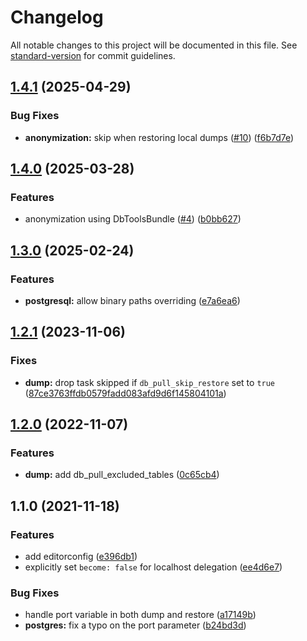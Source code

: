 # Changelog

All notable changes to this project will be documented in this file. See [standard-version](https://github.com/conventional-changelog/standard-version) for commit guidelines.

## [1.4.1](https://github.com/le-phare/ansible-db-pull/compare/v1.4.0...v1.4.1) (2025-04-29)


### Bug Fixes

* **anonymization:** skip when restoring local dumps ([#10](https://github.com/le-phare/ansible-db-pull/issues/10)) ([f6b7d7e](https://github.com/le-phare/ansible-db-pull/commit/f6b7d7e50647934e427d633fc5a1a6acb9a67a77))

## [1.4.0](https://github.com/le-phare/ansible-db-pull/compare/v1.3.0...v1.4.0) (2025-03-28)


### Features

* anonymization using DbToolsBundle ([#4](https://github.com/le-phare/ansible-db-pull/issues/4)) ([b0bb627](https://github.com/le-phare/ansible-db-pull/commit/b0bb6275115f0964ccff88350233dab18d24615e))

## [1.3.0](https://github.com/le-phare/ansible-db-pull/compare/v1.2.1...v1.3.0) (2025-02-24)


### Features

* **postgresql:** allow binary paths overriding ([e7a6ea6](https://github.com/le-phare/ansible-db-pull/commit/e7a6ea66b0e791d5e08382af67236f4b414f5ca1))

## [1.2.1](https://github.com/le-phare/ansible-db-pull/compare/v1.2.0...v1.2.1) (2023-11-06)


### Fixes

* **dump:** drop task skipped if `db_pull_skip_restore` set to `true` ([87ce3763ffdb0579fadd083afd9d6f145804101a](https://github.com/le-phare/ansible-db-pull/commit/87ce3763ffdb0579fadd083afd9d6f145804101a))


## [1.2.0](https://github.com/le-phare/ansible-db-pull/compare/v1.1.0...v1.2.0) (2022-11-07)


### Features

* **dump:** add db_pull_excluded_tables ([0c65cb4](https://github.com/le-phare/ansible-db-pull/commit/0c65cb4676148f6f028e83a4b0d4329c4adb85d6))


## 1.1.0 (2021-11-18)


### Features

* add editorconfig ([e396db1](https://github.com/le-phare/ansible-db-pull/commit/e396db14aa0b95f7a8ec9ed6042852333d21ffcf))
* explicitly set `become: false` for localhost delegation ([ee4d6e7](https://github.com/le-phare/ansible-db-pull/commit/ee4d6e70f6c72e5a931620b4436997fcedaaabd5))


### Bug Fixes

* handle port variable in both dump and restore ([a17149b](https://github.com/le-phare/ansible-db-pull/commit/a17149b0d54e53793138f8cdd85a816503c7b2c7))
* **postgres:** fix a typo on the port parameter ([b24bd3d](https://github.com/le-phare/ansible-db-pull/commit/b24bd3def29a1cdd7f15bef1349db691949e0dff))
